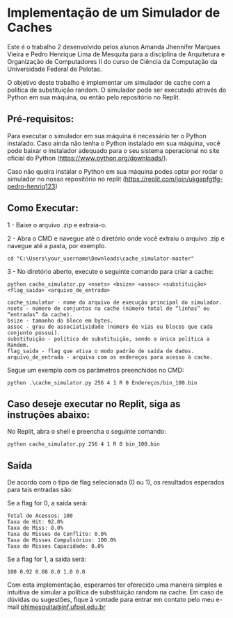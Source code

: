 # Implementação de um Simulador de Caches
Este é o trabalho 2 desenvolvido pelos alunos Amanda Jhennifer Marques Vieira e Pedro Henrique Lima de Mesquita para a disciplina de Arquitetura e Organização de Computadores II do curso de Ciência da Computação da Universidade Federal de Pelotas.

O objetivo deste trabalho é implementar um simulador de cache com a política de substituição random. O simulador pode ser executado através do Python em sua máquina, ou então pelo repositório no Replit.

## Pré-requisitos:
Para executar o simulador em sua máquina é necessário ter o Python instalado. Caso ainda não tenha o Python instalado em sua máquina, você pode baixar o instalador adequado para o seu sistema operacional no site oficial do Python (https://www.python.org/downloads/).

Caso não queira instalar o Python em sua máquina podes optar por rodar o simulador no nosso repositório no replit (https://replit.com/join/ukgapfgtfg-pedro-henriq123)

## Como Executar:

1 - Baixe o arquivo .zip e extraia-o.

2 - Abra o CMD e navegue até o diretório onde você extraiu o arquivo .zip e navegue até a pasta, por exemplo.

	cd "C:\Users\your_username\Downloads\cache_simulator-master"

3 - No diretório aberto, execute o seguinte comando para criar a cache:

	python cache_simulator.py <nsets> <bsize> <assoc> <substituição> <flag_saida> <arquivo_de_entrada>

	cache_simulator - nome do arquivo de execução principal do simulador.
	nsets - número de conjuntos na cache (número total de “linhas” ou “entradas” da cache).
	bsize - tamanho do bloco em bytes.
	assoc - grau de associatividade (número de vias ou blocos que cada conjunto possui).
	substituição - política de substituição, sendo a única política a Random.
	flag_saida - flag que ativa o modo padrão de saída de dados.
	arquivo_de_entrada - arquivo com os endereços para acesso à cache.

Segue um exemplo com os parâmetros preenchidos no CMD:

	python .\cache_simulator.py 256 4 1 R 0 Endereços/bin_100.bin

## Caso deseje executar no Replit, siga as instruções abaixo:

No Replit, abra o shell e preencha o seguinte comando:

	python cache_simulator.py 256 4 1 R 0 bin_100.bin

## Saída

De acordo com o tipo de flag selecionada (0 ou 1), os resultados esperados para tais entradas são:

Se a flag for 0, a saída será:
	
	Total de Acessos: 100
	Taxa de Hit: 92.0%
	Taxa de Miss: 8.0%
	Taxa de Misses de Conflito: 0.0%
	Taxa de Misses Compulsórios: 100.0%
	Taxa de Misses Capacidade: 0.0%

Se a flag for 1, a saída será:

	100 0.92 0.08 0.0 1.0 0.0

Com esta implementação, esperamos ter oferecido uma maneira simples e intuitiva de simular a política de substituição random na cache. Em caso de dúvidas ou sugestões, fique à vontade para entrar em contato pelo meu e-mail phlmesquita@inf.ufpel.edu.br
